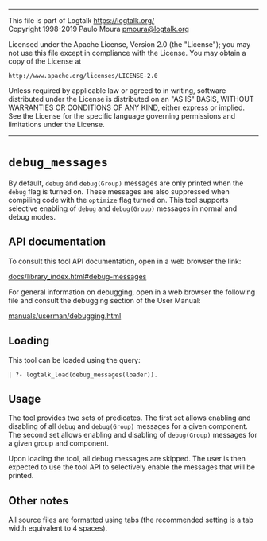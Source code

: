 ________________________________________________________________________

This file is part of Logtalk <https://logtalk.org/>  
Copyright 1998-2019 Paulo Moura <pmoura@logtalk.org>

Licensed under the Apache License, Version 2.0 (the "License");
you may not use this file except in compliance with the License.
You may obtain a copy of the License at

    http://www.apache.org/licenses/LICENSE-2.0

Unless required by applicable law or agreed to in writing, software
distributed under the License is distributed on an "AS IS" BASIS,
WITHOUT WARRANTIES OR CONDITIONS OF ANY KIND, either express or implied.
See the License for the specific language governing permissions and
limitations under the License.
________________________________________________________________________


`debug_messages`
================

By default, `debug` and `debug(Group)` messages are only printed when the `debug`
flag is turned on. These messages are also suppressed when compiling code with the
`optimize` flag turned on. This tool supports selective enabling of `debug` and
`debug(Group)` messages in normal and debug modes.


API documentation
-----------------

To consult this tool API documentation, open in a web browser the link:

[docs/library_index.html#debug-messages](https://logtalk.org/docs/library_index.html#debug-messages)

For general information on debugging, open in a web browser the
following file and consult the debugging section of the User Manual:

[manuals/userman/debugging.html](https://logtalk.org/manuals/userman/debugging.html)


Loading
-------

This tool can be loaded using the query:

	| ?- logtalk_load(debug_messages(loader)).


Usage
-----

The tool provides two sets of predicates. The first set allows enabling and disabling
of all `debug` and `debug(Group)` messages for a given component. The second set allows
enabling and disabling of `debug(Group)` messages for a given group and component.

Upon loading the tool, all debug messages are skipped. The user is then expected to
use the tool API to selectively enable the messages that will be printed.


Other notes
-----------

All source files are formatted using tabs (the recommended setting is a
tab width equivalent to 4 spaces).
